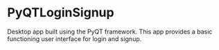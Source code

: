 # PyQTLoginSignup
Desktop app built using the PyQT framework. 
This app provides a basic functioning user interface for login and signup.
